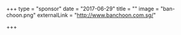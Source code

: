 +++
type = "sponsor"
date = "2017-06-29"
title = ""
image = "ban-choon.png"
externalLink = "http://www.banchoon.com.sg/"

+++